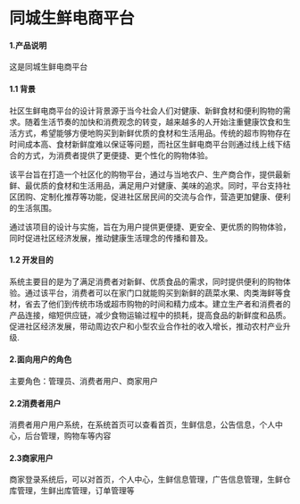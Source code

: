 # 同城生鲜电商平台

#### 1.产品说明
这是同城生鲜电商平台

#### 1.1 背景
社区生鲜电商平台的设计背景源于当今社会人们对健康、新鲜食材和便利购物的需求。随着生活节奏的加快和消费观念的转变，越来越多的人开始注重健康饮食和生活方式，希望能够方便地购买到新鲜优质的食材和生活用品。传统的超市购物存在时间成本高、食材新鲜度难以保证等问题，而社区生鲜电商平台则通过线上线下结合的方式，为消费者提供了更便捷、更个性化的购物体验。

该平台旨在打造一个社区化的购物平台，通过与当地农户、生产商合作，提供最新鲜、最优质的食材和生活用品，满足用户对健康、美味的追求。同时，平台支持社区团购、定制化推荐等功能，促进社区居民间的交流与合作，营造更加健康、便利的生活氛围。

通过该项目的设计与实施，旨在为用户提供更便捷、更安全、更优质的购物体验，同时促进社区经济发展，推动健康生活理念的传播和普及。

#### 1.2 开发目的
系统主要目的是为了满足消费者对新鲜、优质食品的需求，同时提供便利的购物体验。通过该平台，消费者可以在家门口就能购买到新鲜的蔬菜水果、肉类海鲜等食材，省去了他们到传统市场或超市购物的时间和精力成本。建立生产者和消费者的产品连接，缩短供应链，减少食物运输过程中的损耗，提高食品的新鲜度和品质。促进社区经济发展，带动周边农户和小型农业合作社的收入增长，推动农村产业升级.

#### 2.面向用户的角色
主要角色：管理员、消费者用户、商家用户

#### 2.2消费者用户
消费者用户用户系统，在系统首页可以查看首页，生鲜信息，公告信息，个人中心，后台管理，购物车等内容

#### 2.3商家用户
商家登录系统后，可以对首页，个人中心，生鲜信息管理，广告信息管理，生鲜仓库管理，生鲜出库管理，订单管理等